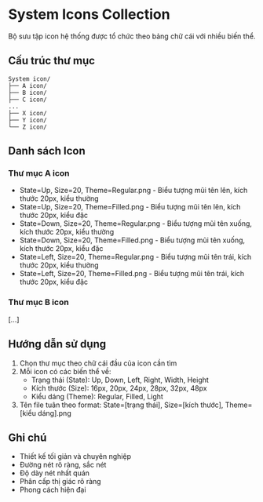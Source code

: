 # System Icons Collection

Bộ sưu tập icon hệ thống được tổ chức theo bảng chữ cái với nhiều biến thể.

## Cấu trúc thư mục
```
System icon/
├── A icon/
├── B icon/
├── C icon/
...
├── X icon/
├── Y icon/
└── Z icon/
```

## Danh sách Icon

### Thư mục A icon
- State=Up, Size=20, Theme=Regular.png - Biểu tượng mũi tên lên, kích thước 20px, kiểu thường
- State=Up, Size=20, Theme=Filled.png - Biểu tượng mũi tên lên, kích thước 20px, kiểu đặc
- State=Down, Size=20, Theme=Regular.png - Biểu tượng mũi tên xuống, kích thước 20px, kiểu thường
- State=Down, Size=20, Theme=Filled.png - Biểu tượng mũi tên xuống, kích thước 20px, kiểu đặc
- State=Left, Size=20, Theme=Regular.png - Biểu tượng mũi tên trái, kích thước 20px, kiểu thường
- State=Left, Size=20, Theme=Filled.png - Biểu tượng mũi tên trái, kích thước 20px, kiểu đặc

### Thư mục B icon
[...]

## Hướng dẫn sử dụng
1. Chọn thư mục theo chữ cái đầu của icon cần tìm
2. Mỗi icon có các biến thể về:
   - Trạng thái (State): Up, Down, Left, Right, Width, Height
   - Kích thước (Size): 16px, 20px, 24px, 28px, 32px, 48px
   - Kiểu dáng (Theme): Regular, Filled, Light
3. Tên file tuân theo format: State=[trạng thái], Size=[kích thước], Theme=[kiểu dáng].png

## Ghi chú
- Thiết kế tối giản và chuyên nghiệp
- Đường nét rõ ràng, sắc nét
- Độ dày nét nhất quán
- Phân cấp thị giác rõ ràng
- Phong cách hiện đại 